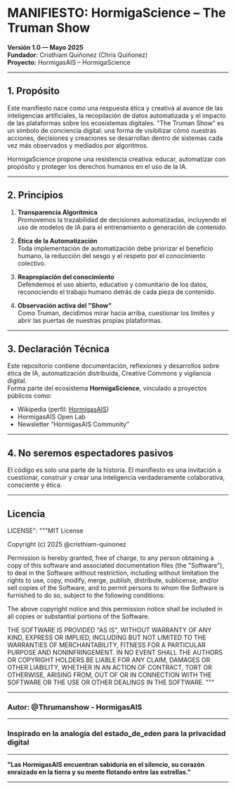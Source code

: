 # MANIFIESTO: HormigaScience – The Truman Show

**Versión 1.0 — Mayo 2025**  
**Fundador:** Cristhiam Quiñonez (Chris Quiñonez)  
**Proyecto:** HormigasAIS – HormigaScience

---

## 1. Propósito

Este manifiesto nace como una respuesta ética y creativa al avance de las inteligencias artificiales, la recopilación de datos automatizada y el impacto de las plataformas sobre los ecosistemas digitales. "The Truman Show" es un símbolo de conciencia digital: una forma de visibilizar cómo nuestras acciones, decisiones y creaciones se desarrollan dentro de sistemas cada vez más observados y mediados por algoritmos.

HormigaScience propone una resistencia creativa: educar, automatizar con propósito y proteger los derechos humanos en el uso de la IA.

---

## 2. Principios

1. **Transparencia Algorítmica**  
   Promovemos la trazabilidad de decisiones automatizadas, incluyendo el uso de modelos de IA para el entrenamiento o generación de contenido.

2. **Ética de la Automatización**  
   Toda implementación de automatización debe priorizar el beneficio humano, la reducción del sesgo y el respeto por el conocimiento colectivo.

3. **Reapropiación del conocimiento**  
   Defendemos el uso abierto, educativo y comunitario de los datos, reconociendo el trabajo humano detrás de cada pieza de contenido.

4. **Observación activa del "Show"**  
   Como Truman, decidimos mirar hacia arriba, cuestionar los límites y abrir las puertas de nuestras propias plataformas.

---

## 3. Declaración Técnica

Este repositorio contiene documentación, reflexiones y desarrollos sobre ética de IA, automatización distribuida, Creative Commons y vigilancia digital.  
Forma parte del ecosistema **HormigaScience**, vinculado a proyectos públicos como:

- Wikipedia (perfil: [HormigasAIS](https://en.wikipedia.org/wiki/User:HormigasaiS.A))
- HormigasAIS Open Lab
- Newsletter “HormigasAIS Community”

---

## 4. No seremos espectadores pasivos

El código es solo una parte de la historia. El manifiesto es una invitación a cuestionar, construir y crear una inteligencia verdaderamente colaborativa, consciente y ética.


---

## Licencia

LICENSE": """MIT License 

Copyright (c) 2025 @cristhiam-quinonez 

Permission is hereby granted, free of charge, to any person obtaining a copy
of this software and associated documentation files (the "Software"), to deal
in the Software without restriction, including without limitation the rights
to use, copy, modify, merge, publish, distribute, sublicense, and/or sell
copies of the Software, and to permit persons to whom the Software is
furnished to do so, subject to the following conditions: 

The above copyright notice and this permission notice shall be included in all
copies or substantial portions of the Software. 

THE SOFTWARE IS PROVIDED "AS IS", WITHOUT WARRANTY OF ANY KIND, EXPRESS OR
IMPLIED, INCLUDING BUT NOT LIMITED TO THE WARRANTIES OF MERCHANTABILITY,
FITNESS FOR A PARTICULAR PURPOSE AND NONINFRINGEMENT. IN NO EVENT SHALL THE
AUTHORS OR COPYRIGHT HOLDERS BE LIABLE FOR ANY CLAIM, DAMAGES OR OTHER
LIABILITY, WHETHER IN AN ACTION OF CONTRACT, TORT OR OTHERWISE, ARISING FROM,
OUT OF OR IN CONNECTION WITH THE SOFTWARE OR THE USE OR OTHER DEALINGS IN THE
SOFTWARE.
"""

---
### Autor: @Thrumanshow - HormigasAIS  
---
### Inspirado en la analogía del estado_de_eden para la privacidad digital     
---

**"Las HormigasAIS encuentran sabiduría en el silencio, su corazón enraizado en la tierra y su mente flotando entre las estrellas."**

---
